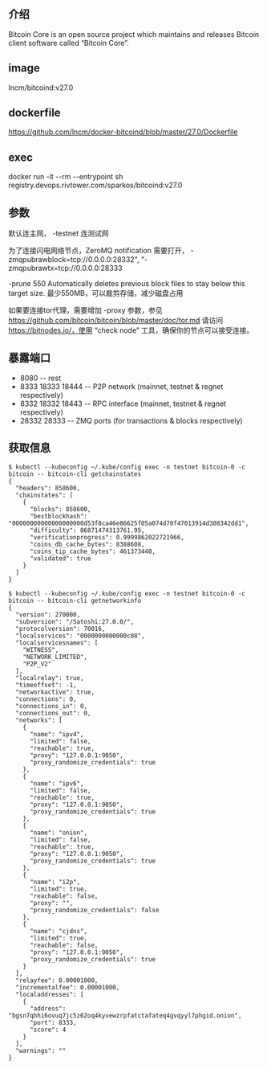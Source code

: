 ## 介绍
Bitcoin Core is an open source project which maintains and releases Bitcoin client software called “Bitcoin Core”.

## image

lncm/bitcoind:v27.0

## dockerfile

https://github.com/lncm/docker-bitcoind/blob/master/27.0/Dockerfile

## exec

docker run -it --rm --entrypoint sh registry.devops.rivtower.com/sparkos/bitcoind:v27.0

## 参数

默认连主网，  -testnet 连测试网

为了连接闪电网络节点，ZeroMQ notification 需要打开， -zmqpubrawblock=tcp://0.0.0.0:28332", "-zmqpubrawtx=tcp://0.0.0.0:28333

-prune 550  Automatically deletes previous block files to stay below this target size. 最少550MB，可以裁剪存储，减少磁盘占用

如果要连接tor代理，需要增加 -proxy 参数，参见 https://github.com/bitcoin/bitcoin/blob/master/doc/tor.md  请访问 https://bitnodes.io/，使用 “check node” 工具，确保你的节点可以接受连接。
## 暴露端口

* 8080  -- rest
* 8333 18333 18444 -- P2P network (mainnet, testnet & regnet respectively)
* 8332 18332 18443 -- RPC interface (mainnet, testnet & regnet respectively)
* 28332 28333 -- ZMQ ports (for transactions & blocks respectively)

## 获取信息

```
$ kubectl --kubeconfig ~/.kube/config exec -n testnet bitcoin-0 -c bitcoin -- bitcoin-cli getchainstates
{
  "headers": 858600,
  "chainstates": [
    {
      "blocks": 858600,
      "bestblockhash": "00000000000000000000d53f8ca46e86625f05a074d70f47013914d308342dd1",
      "difficulty": 86871474313761.95,
      "verificationprogress": 0.9999862022721966,
      "coins_db_cache_bytes": 8388608,
      "coins_tip_cache_bytes": 461373440,
      "validated": true
    }
  ]
}

$ kubectl --kubeconfig ~/.kube/config exec -n testnet bitcoin-0 -c bitcoin -- bitcoin-cli getnetworkinfo
{
  "version": 270000,
  "subversion": "/Satoshi:27.0.0/",
  "protocolversion": 70016,
  "localservices": "0000000000000c08",
  "localservicesnames": [
    "WITNESS",
    "NETWORK_LIMITED",
    "P2P_V2"
  ],
  "localrelay": true,
  "timeoffset": -1,
  "networkactive": true,
  "connections": 0,
  "connections_in": 0,
  "connections_out": 0,
  "networks": [
    {
      "name": "ipv4",
      "limited": false,
      "reachable": true,
      "proxy": "127.0.0.1:9050",
      "proxy_randomize_credentials": true
    },
    {
      "name": "ipv6",
      "limited": false,
      "reachable": true,
      "proxy": "127.0.0.1:9050",
      "proxy_randomize_credentials": true
    },
    {
      "name": "onion",
      "limited": false,
      "reachable": true,
      "proxy": "127.0.0.1:9050",
      "proxy_randomize_credentials": true
    },
    {
      "name": "i2p",
      "limited": true,
      "reachable": false,
      "proxy": "",
      "proxy_randomize_credentials": false
    },
    {
      "name": "cjdns",
      "limited": true,
      "reachable": false,
      "proxy": "127.0.0.1:9050",
      "proxy_randomize_credentials": true
    }
  ],
  "relayfee": 0.00001000,
  "incrementalfee": 0.00001000,
  "localaddresses": [
    {
      "address": "bgsn7qhhi6ovuq7jc5z62oq4kyvewzrpfatctafateq4gvqyyl7phgid.onion",
      "port": 8333,
      "score": 4
    }
  ],
  "warnings": ""
}
```